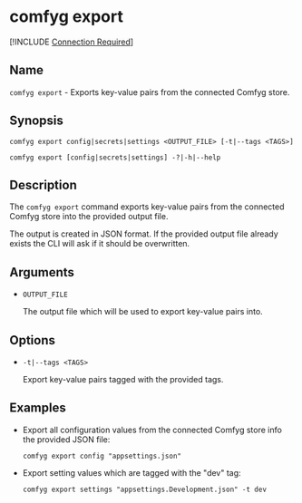 ﻿# comfyg export

[!INCLUDE [Connection Required](connection_required_note.md)]

## Name

`comfyg export` - Exports key-value pairs from the connected Comfyg store.

## Synopsis

```shell
comfyg export config|secrets|settings <OUTPUT_FILE> [-t|--tags <TAGS>]

comfyg export [config|secrets|settings] -?|-h|--help
```

## Description

The `comfyg export` command exports key-value pairs from the connected Comfyg store into the provided output file.

The output is created in JSON format. If the provided output file already exists the CLI will ask if it should be overwritten.

## Arguments

- `OUTPUT_FILE`

  The output file which will be used to export key-value pairs into.

## Options

- `-t|--tags <TAGS>`

  Export key-value pairs tagged with the provided tags.

## Examples

- Export all configuration values from the connected Comfyg store info the provided JSON file:

  ```shell
  comfyg export config "appsettings.json"
  ```

- Export setting values which are tagged with the "dev" tag:

  ```shell
  comfyg export settings "appsettings.Development.json" -t dev
  ```
